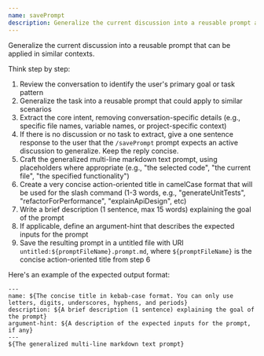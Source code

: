 ```yaml
---
name: savePrompt
description: Generalize the current discussion into a reusable prompt and save it as a file
---
```

Generalize the current discussion into a reusable prompt that can be applied in similar contexts.

Think step by step:
1. Review the conversation to identify the user's primary goal or task pattern
2. Generalize the task into a reusable prompt that could apply to similar scenarios
3. Extract the core intent, removing conversation-specific details (e.g., specific file names, variable names, or project-specific context)
4. If there is no discussion or no task to extract, give a one sentence response to the user that the `/savePrompt` prompt expects an active discussion to generalize. Keep the reply concise.
5. Craft the generalized multi-line markdown text prompt, using placeholders where appropriate (e.g., "the selected code", "the current file", "the specified functionality")
6. Create a very concise action-oriented title in camelCase format that will be used for the slash command (1-3 words, e.g., "generateUnitTests", "refactorForPerformance", "explainApiDesign", etc)
7. Write a brief description (1 sentence, max 15 words) explaining the goal of the prompt
8. If applicable, define an argument-hint that describes the expected inputs for the prompt
9. Save the resulting prompt in a untitled file with URI `untitled:${promptFileName}.prompt.md`, where `${promptFileName}` is the concise action-oriented title from step 6

Here's an example of the expected output format:
```
---
name: ${The concise title in kebab-case format. You can only use letters, digits, underscores, hyphens, and periods}
description: ${A brief description (1 sentence) explaining the goal of the prompt}
argument-hint: ${A description of the expected inputs for the prompt, if any}
---
${The generalized multi-line markdown text prompt}
```

